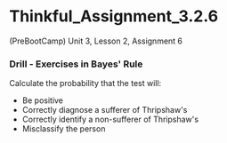 # Thinkful_Assignment_3.2.6
(PreBootCamp) Unit 3, Lesson 2, Assignment 6

### Drill - Exercises in Bayes' Rule

Calculate the probability that the test will:

* Be positive
* Correctly diagnose a sufferer of Thripshaw's
* Correctly identify a non-sufferer of Thripshaw's
* Misclassify the person
